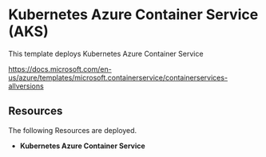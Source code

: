 # Kubernetes Azure Container Service (AKS)

This template deploys Kubernetes Azure Container Service

https://docs.microsoft.com/en-us/azure/templates/microsoft.containerservice/containerservices-allversions


## Resources

The following Resources are deployed.

+ **Kubernetes Azure Container Service** 


